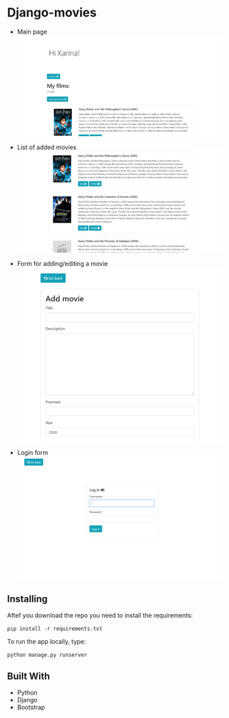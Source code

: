 # Django-movies

- Main page
![App screenshot](my_media/readme/readme1.png)

- List of added movies
![App screenshot](my_media/readme/readme2.png)

- Form for adding/editing a movie
![App screenshot](my_media/readme/readme3.png)

- Login form
![App screenshot](my_media/readme/readme4.png)


## Installing

Aftef you download the repo you need to install the requirements:

```
pip install -r requirements.txt
```

To run the app locally, type:

```
python manage.py runserver
```


## Built With

-   Python
-   Django
-   Bootstrap

